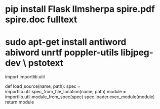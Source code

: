 # pip install Flask llmsherpa spire.pdf spire.doc fulltext

# sudo apt-get install antiword abiword unrtf poppler-utils libjpeg-dev \ pstotext

import importlib.util

def load_source(name, path):
    spec = importlib.util.spec_from_file_location(name, path)
    module = importlib.util.module_from_spec(spec)
    spec.loader.exec_module(module)
    return module
